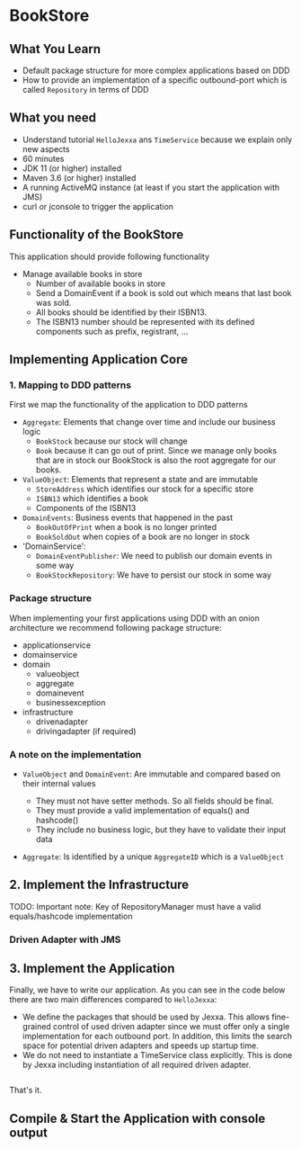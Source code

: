 # BookStore 

## What You Learn

*   Default package structure for more complex applications based on DDD   
*   How to provide an implementation of a specific outbound-port which is called `Repository` in terms of DDD 

## What you need

*   Understand tutorial `HelloJexxa` ans `TimeService` because we explain only new aspects 
*   60 minutes
*   JDK 11 (or higher) installed 
*   Maven 3.6 (or higher) installed
*   A running ActiveMQ instance (at least if you start the application with JMS)
*   curl or jconsole to trigger the application  

## Functionality of the BookStore
This application should provide following functionality

*   Manage available books in store
    *   Number of available books in store  
    *   Send a DomainEvent if a book is sold out which means that last book was sold.
    *   All books should be identified by their ISBN13.
    *   The ISBN13 number should be represented with its defined components such as prefix, registrant, ... 

## Implementing Application Core 

### 1. Mapping to DDD patterns  
First we map the functionality of the application to DDD patterns   

*   `Aggregate`: Elements that change over time and include our business logic 
    *   `BookStock` because our stock will change        
    *   `Book` because it can go out of print. Since we manage only books that are in stock our BookStock is also the root aggregate for our books.  
*   `ValueObject`: Elements that represent a state and are immutable
    *   `StoreAddress` which identifies our stock for a specific store 
    *   `ISBN13` which identifies a book
    *   Components of the ISBN13      
*   `DomainEvents`: Business events that happened in the past 
    *   `BookOutOfPrint` when a book is no longer printed
    *   `BookSoldOut` when copies of a book are no longer in stock
*   'DomainService': 
    *   `DomainEventPublisher`: We need to publish our domain events in some way
    *   `BookStockRepository`: We have to persist our stock in some way
     
       
### Package structure 
When implementing your first applications using DDD with an onion architecture we recommend following package structure: 

*   applicationservice
*   domainservice
*   domain 
    *   valueobject
    *   aggregate
    *   domainevent
    *   businessexception
*   infrastructure
    *   drivenadapter
    *   drivingadapter (if required)

### A note on the implementation

*   `ValueObject` and `DomainEvent`: Are immutable and compared based on their internal values
    *   They must not have setter methods. So all fields should be final. 
    *   They must provide a valid implementation of equals() and hashcode()
    *   They include no business logic, but they have to validate their input data

*   `Aggregate`: Is identified by a unique `AggregateID` which is a `ValueObject`     
     
## 2. Implement the Infrastructure

TODO: Important note: Key of RepositoryManager must have a valid equals/hashcode implementation 

### Driven Adapter with JMS

## 3. Implement the Application 

Finally, we have to write our application. As you can see in the code below there are two main differences compared to `HelloJexxa`:

*   We define the packages that should be used by Jexxa. This allows fine-grained control of used driven adapter since we must offer only a single implementation for each outbound port. In addition, this limits the search space for potential driven adapters and speeds up startup time.
*   We do not need to instantiate a TimeService class explicitly. This is done by Jexxa including instantiation of all required driven adapter.   
   
```java

```  

That's it. 

## Compile & Start the Application with console output 


